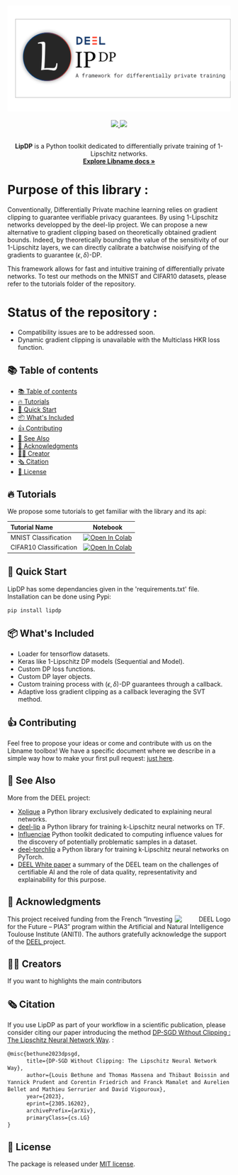 <!-- Banner section -->
<div align="center">
        <picture>
                <source media="(prefers-color-scheme: dark)" srcset="./docs/assets/banner_dark.png">
                <source media="(prefers-color-scheme: light)" srcset="./docs/assets/banner_light.png">
                <img alt="Library Banner" src="./docs/assets/banner_light.png">
        </picture>
</div>
<br>

<!-- Badge section -->
<div align="center">
    <a href="#">
        <img src="https://img.shields.io/badge/Python-3.6, 3.7, 3.8-efefef">
    </a>
    <a href="#">
        <img src="https://img.shields.io/badge/License-MIT-efefef">
    </a>
</div>
<br>

<!-- Short description of your library -->
<p align="center">
  <b>LipDP</b> is a Python toolkit dedicated to differentially private training of 1-Lipschitz networks.

  <!-- Link to the documentation -->
  <br>
  <a href="https://www.youtube.com/watch?v=dQw4w9WgXcQ"><strong>Explore Libname docs »</strong></a>
  <br>

</p>

# Purpose of this library :

Conventionally, Differentially Private machine learning relies on gradient clipping to guarantee verifiable privacy guarantees.
By using 1-Lipschitz networks developped by the deel-lip project. We can propose a new alternative to gradient clipping based on 
theoretically obtained gradient bounds. Indeed, by theoretically bounding the value of the sensitivity of our 1-Lipschitz layers, 
we can directly calibrate a batchwise noisifying of the gradients to guarantee $(\epsilon,\delta)$-DP.

This framework allows for fast and intuitive training of differentially private networks. To test our methods on the MNIST
and CIFAR10 datasets, please refer to the tutorials folder of the repository.  


# Status of the repository : 

- Compatibility issues are to be addressed soon.
- Dynamic gradient clipping is unavailable with the Multiclass HKR loss function. 

## 📚 Table of contents

- [📚 Table of contents](#-table-of-contents)
- [🔥 Tutorials](#-tutorials)
- [🚀 Quick Start](#-quick-start)
- [📦 What's Included](#-whats-included)
- [👍 Contributing](#-contributing)
- [👀 See Also](#-see-also)
- [🙏 Acknowledgments](#-acknowledgments)
- [👨‍🎓 Creator](#-creator)
- [🗞️ Citation](#-citation)
- [📝 License](#-license)

## 🔥 Tutorials

We propose some tutorials to get familiar with the library and its api:

| **Tutorial Name**           | Notebook                                                                                                                                                           |
| :-------------------------- | :----------------------------------------------------------------------------------------------------------------------------------------------------------------: |
| MNIST Classification          | [![Open In Colab](https://colab.research.google.com/assets/colab-badge.svg)](https://colab.research.google.com/github/deel-ai/deel-lipdp/blob/master/docs/notebooks/mnist_train.ipynb)            |
| CIFAR10 Classification        | [![Open In Colab](https://colab.research.google.com/assets/colab-badge.svg)](https://colab.research.google.com/github/deel-ai/deel-lipdp/blob/master/docs/notebooks/cifar_train.ipynb) |

## 🚀 Quick Start

LipDP has some dependancies given in the 'requirements.txt' file. Installation can be done using Pypi:

```python
pip install lipdp
```
## 📦 What's Included

* Loader for tensorflow datasets. 
* Keras like 1-Lipschitz DP models (Sequential and Model). 
* Custom DP loss functions.
* Custom DP layer objects. 
* Custom training process with $(\epsilon,\delta)$-DP guarantees through a callback. 
* Adaptive loss gradient clipping as a callback leveraging the SVT method. 

## 👍 Contributing

Feel free to propose your ideas or come and contribute with us on the Libname toolbox! We have a specific document where we describe in a simple way how to make your first pull request: [just here](CONTRIBUTING.md).

## 👀 See Also

More from the DEEL project:

- [Xplique](https://github.com/deel-ai/xplique) a Python library exclusively dedicated to explaining neural networks.
- [deel-lip](https://github.com/deel-ai/deel-lip) a Python library for training k-Lipschitz neural networks on TF.
- [Influenciae](https://github.com/deel-ai/influenciae) Python toolkit dedicated to computing influence values for the discovery of potentially problematic samples in a dataset.
- [deel-torchlip](https://github.com/deel-ai/deel-torchlip) a Python library for training k-Lipschitz neural networks on PyTorch.
- [DEEL White paper](https://arxiv.org/abs/2103.10529) a summary of the DEEL team on the challenges of certifiable AI and the role of data quality, representativity and explainability for this purpose.

## 🙏 Acknowledgments

<div align="right">
  <picture>
    <source media="(prefers-color-scheme: dark)" srcset="https://share.deel.ai/apps/theming/image/logo?useSvg=1&v=10"  width="25%" align="right">
    <source media="(prefers-color-scheme: light)" srcset="https://www.deel.ai/wp-content/uploads/2021/05/logo-DEEL.png"  width="25%" align="right">
    <img alt="DEEL Logo" src="https://www.deel.ai/wp-content/uploads/2021/05/logo-DEEL.png" width="25%" align="right">
  </picture>
</div>
This project received funding from the French ”Investing for the Future – PIA3” program within the Artificial and Natural Intelligence Toulouse Institute (ANITI). The authors gratefully acknowledge the support of the <a href="https://www.deel.ai/"> DEEL </a> project.

## 👨‍🎓 Creators

If you want to highlights the main contributors


## 🗞️ Citation

If you use LipDP as part of your workflow in a scientific publication, please consider citing our paper introducing the 
method [DP-SGD Without Clipping : The Lipschitz Neural Network Way](https://arxiv.org/abs/2305.16202).
:

```
@misc{bethune2023dpsgd,
      title={DP-SGD Without Clipping: The Lipschitz Neural Network Way}, 
      author={Louis Bethune and Thomas Massena and Thibaut Boissin and Yannick Prudent and Corentin Friedrich and Franck Mamalet and Aurelien Bellet and Mathieu Serrurier and David Vigouroux},
      year={2023},
      eprint={2305.16202},
      archivePrefix={arXiv},
      primaryClass={cs.LG}
}
```

## 📝 License

The package is released under [MIT license](LICENSE).
